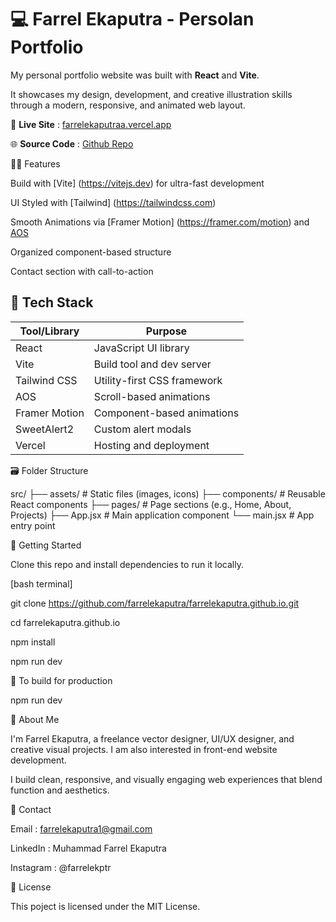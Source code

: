 # 💻 Farrel Ekaputra - Persolan Portfolio

My personal portfolio website was built with **React** and **Vite**.

It showcases my design, development, and creative illustration skills through a modern, responsive, and animated web layout.

🎥 **Live Site** : [farrelekaputraa.vercel.app](https://farrelekaputraa.vercel.app)

🌐 **Source Code** : [Github Repo](https://github.com/farrelekaputra/farrelekaputra.github.io)

😶‍🌫️ Features

  
  Build with [Vite] (https://vitejs.dev) for ultra-fast development
  
  UI Styled with [Tailwind] (https://tailwindcss.com)
  
  Smooth Animations via [Framer Motion] (https://framer.com/motion) and [AOS](https://milchalsnik.github.io/ios/)
  
  Organized component-based structure
  
  Contact section with call-to-action
  

## 👾 Tech Stack

  | Tool/Library     | Purpose                        |
  |------------------|--------------------------------|
  | React            | JavaScript UI library          |
  | Vite             | Build tool and dev server      |
  | Tailwind CSS     | Utility-first CSS framework    |
  | AOS              | Scroll-based animations        |
  | Framer Motion    | Component-based animations     |
  | SweetAlert2      | Custom alert modals            |
  | Vercel           | Hosting and deployment         |


🗃️ Folder Structure

  src/
  ├── assets/ # Static files (images, icons)
  ├── components/ # Reusable React components
  ├── pages/ # Page sections (e.g., Home, About, Projects)
  ├── App.jsx # Main application component
  └── main.jsx # App entry point


🚀 Getting Started

  Clone this repo and install dependencies to run it locally.
  
  [bash terminal]
  
  git clone https://github.com/farrelekaputra/farrelekaputra.github.io.git
  
  cd farrelekaputra.github.io
  
  npm install
  
  npm run dev
  

🚨 To build for production

  npm run dev
  

🫥 About Me

  I'm Farrel Ekaputra, a freelance vector designer, UI/UX designer, and creative visual projects. I am also interested in front-end website development.
  
  I build clean, responsive, and visually engaging web experiences that blend function and aesthetics.
  

📲 Contact

  Email : farrelekaputra1@gmail.com
  
  LinkedIn : Muhammad Farrel Ekaputra
  
  Instagram : @farrelekptr
  

📃 License

  This poject is licensed under the MIT License.
